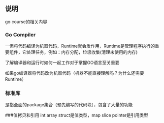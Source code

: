 ## 说明

go course的相关内容

###  Go Compiler

一但将代码编译为机器代码，Runtime就会发作用，Runtime是管理程序执行的重要组件，它处理任务，例如：内存分配，垃圾收集(清理未使用的内存)

了解编译器和运行时如何一起工作对于掌握GO语言至关重要

如果go编译器将代码改为机器代码（机器不能直接理解吗？为什么还需要Runtime）

### 标准库
是指全面的package集合（预先编写的代码块），包含了大量的功能

###值拷贝和引用
int array struct是值类型，map slice pointer是引用类型